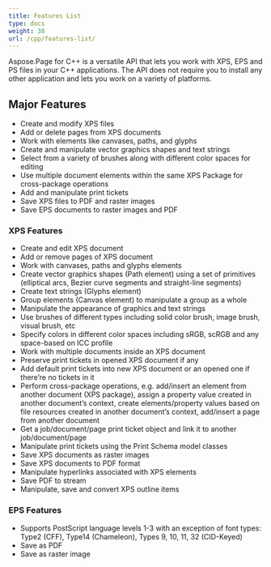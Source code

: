 ```yaml
---
title: Features List
type: docs
weight: 30
url: /cpp/features-list/
---
```


Aspose.Page for C++ is a versatile API that lets you work with XPS, EPS and PS files in your C++ applications. The API does not require you to install any other application and lets you work on a variety of platforms.
## **Major Features**
- Create and modify XPS files
- Add or delete pages from XPS documents
- Work with elements like canvases, paths, and glyphs
- Create and manipulate vector graphics shapes and text strings
- Select from a variety of brushes along with different color spaces for editing
- Use multiple document elements within the same XPS Package for cross-package operations
- Add and manipulate print tickets
- Save XPS files to PDF and raster images
- Save EPS documents to raster images and PDF 
### **XPS Features**
- Create and edit XPS document
- Add or remove pages of XPS document
- Work with canvases, paths and glyphs elements
- Create vector graphics shapes (Path element) using a set of primitives (elliptical arcs, Bezier curve segments and straight-line segments)
- Create text strings (Glyphs element)
- Group elements (Canvas element) to manipulate a group as a whole
- Manipulate the appearance of graphics and text strings
- Use brushes of different types including solid color brush, image brush, visual brush, etc
- Specify colors in different color spaces including sRGB, scRGB and any space-based on ICC profile
- Work with multiple documents inside an XPS document
- Preserve print tickets in opened XPS document if any
- Add default print tickets into new XPS document or an opened one if there’re no tickets in it
- Perform cross-package operations, e.g. add/insert an element from another document (XPS package), assign a property value created in another document’s context, create elements/property values based on file resources created in another document’s context, add/insert a page from another document
- Get a job/document/page print ticket object and link it to another job/document/page
- Manipulate print tickets using the Print Schema model classes
- Save XPS documents as raster images
- Save XPS documents to PDF format
- Manipulate hyperlinks associated with XPS elements
- Save PDF to stream
- Manipulate, save and convert XPS outline items
### **EPS Features**
- Supports PostScript language levels 1-3 with an exception of font types: Type2 (CFF), Type14 (Chameleon), Types 9, 10, 11, 32 (CID-Keyed)
- Save as PDF
- Save as raster image
